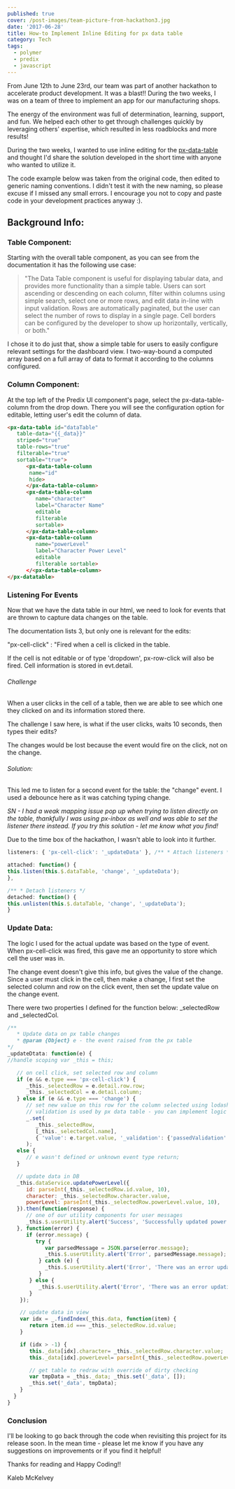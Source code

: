 ```yaml
---
published: true
cover: /post-images/team-picture-from-hackathon3.jpg
date: '2017-06-28'
title: How-to Implement Inline Editing for px data table
category: Tech
tags:
  - polymer
  - predix
  - javascript
---
```

From June 12th to June 23rd, our team was part of another hackathon to accelerate product development. It was a blast!! During the two weeks, I was on a team of three to implement an app for our manufacturing shops.

The energy of the environment was full of determination, learning, support, and fun. We helped each other to get through challenges quickly by leveraging others' expertise, which resulted in less roadblocks and more results!

During the two weeks, I wanted to use inline editing for the [px-data-table](https://www.predix-ui.com/#/components/px-data-table/) and thought I'd share the solution developed in the short time with anyone who wanted to utilize it.

The code example below was taken from the original code, then edited to generic naming conventions. I didn't test it with the new naming, so please excuse if I missed any small errors. I encourage you not to copy and paste code in your development practices anyway :).

## Background Info:

### Table Component:

Starting with the overall table component, as you can see from the documentation it has the following use case:

> "The Data Table component is useful for displaying tabular data, and provides more functionality than a simple table. Users can sort ascending or descending on each column, filter within columns using simple search, select one or more rows, and edit data in-line with input validation. Rows are automatically paginated, but the user can select the number of rows to display in a single page. Cell borders can be configured by the developer to show up horizontally, vertically, or both."

I chose it to do just that, show a simple table for users to easily configure relevant settings for the dashboard view. I two-way-bound a computed array based on a full array of data to format it according to the columns configured.

### Column Component:

At the top left of the Predix UI component's page, select the px-data-table-column from the drop down. There you will see the configuration option for editable, letting user's edit the column of data.

```html
<px-data-table id="dataTable"
   table-data="{{_data}}"
   striped="true"
   table-rows="true"
   filterable="true"
   sortable="true">
      <px-data-table-column
       name="id"
       hide>
      </px-data-table-column>
      <px-data-table-column
         name="character"
         label="Character Name"
         editable
         filterable
         sortable>
      </px-data-table-column>
      <px-data-table-column
         name="powerLevel"
         label="Character Power Level"
         editable
         filterable sortable>
      </<px-data-table-column>
</px-datatable>
```

### Listening For Events

Now that we have the data table in our html, we need to look for events that are thrown to capture data changes on the table.

The documentation lists 3, but only one is relevant for the edits:

"px-cell-click" : "Fired when a cell is clicked in the table.

If the cell is not editable or of type 'dropdown', px-row-click will also be fired. Cell information is stored in evt.detail.

###### Challenge

When a user clicks in the cell of a table, then we are able to see which one they clicked on and its information stored there.

The challenge I saw here, is what if the user clicks, waits 10 seconds, then types their edits?

The changes would be lost because the event would fire on the click, not on the change.

###### Solution:

This led me to listen for a second event for the table: the "change" event. I used a debounce here as it was catching typing change.


_SN - I had a weak mapping issue pop up when trying to listen directly on the table, thankfully I was using px-inbox as well and was able to set the listener there instead. If you try this solution - let me know what you find!_

Due to the time box of the hackathon, I wasn't able to look into it further.

```javascript
listeners: { 'px-cell-click': '_updateData' }, /** * Attach listeners */

attached: function() {
this.listen(this.$.dataTable, 'change', '_updateData');
},

/** * Detach listeners */
detached: function() {
this.unlisten(this.$.dataTable, 'change', '_updateData');
}
```

### Update Data:

The logic I used for the actual update was based on the type of event. When px-cell-click was fired, this gave me an opportunity to store which cell the user was in.

The change event doesn't give this info, but gives the value of the change. Since a user must click in the cell, then make a change, I first set the selected column and row on the click event, then set the update value on the change event.

There were two properties I defined for the function below: _selectedRow and _selectedCol.

```javascript
/**
   * Update data on px table changes
   * @param {Object} e - the event raised from the px table
*/
_updateDtata: function(e) {
//handle scoping var _this = this;

   // on cell click, set selected row and column
   if (e && e.type === 'px-cell-click') {
      _this._selectedRow = e.detail.row.row;
      _this._selectedCol = e.detail.column;
   } else if (e && e.type === 'change') {
      // set new value on this row for the column selected using lodash function
      // validation is used by px data table - you can implement logic if needed
      _.set(
         _this._selectedRow,
         [_this._selectedCol.name],
         { 'value': e.target.value, '_validation': {'passedValidation': true} }
      );
   else {
      // e wasn't defined or unknown event type return;
   }

   // update data in DB
   _this.dataService.updatePowerLevel({
      id: parseInt(_this._selectedRow.id.value, 10),
      character: _this._selectedRow.character.value,
      powerLevel: parseInt(_this._selectedRow.powerLevel.value, 10),
   }).then(function(response) {
      // one of our utility components for user messages
      _this.$.userUtility.alert('Success', 'Successfully updated power level.');
   }, function(error) {
      if (error.message) {
         try {
            var parsedMessage = JSON.parse(error.message);
            _this.$.userUtility.alert('Error', parsedMessage.message);
          } catch (e) {
            _this.$.userUtility.alert('Error', 'There was an error updating data.');
          }
       } else {
          _this.$.userUtility.alert('Error', 'There was an error updating data.');
       }
    });

    // update data in view
    var idx = _.findIndex(_this.data, function(item) {
       return item.id === _this._selectedRow.id.value;
    }

    if (idx > -1) {
       this._data[idx].character= _this._selectedRow.character.value;
       this._data[idx].powerLevel= parseInt(_this._selectedRow.powerLevel.value, 10);

       // get table to redraw with override of dirty checking
       var tmpData = _this._data; _this.set('_data', []);
       _this.set('_data', tmpData);
    }
  }
}
```

### Conclusion

I'll be looking to go back through the code when revisiting this project for its release soon. In the mean time - please let me know if you have any suggestions on improvements or if you find it helpful!

Thanks for reading and Happy Coding!!

Kaleb McKelvey
